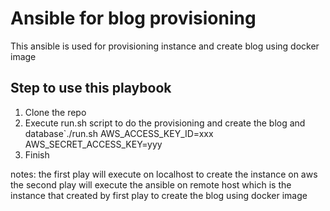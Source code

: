 # Ansible for blog provisioning

This ansible is used for provisioning instance and create blog using docker image

## Step to use this playbook
1. Clone the repo 
2. Execute run.sh script to do the provisioning and create the blog and database`./run.sh AWS_ACCESS_KEY_ID=xxx AWS_SECRET_ACCESS_KEY=yyy
3. Finish

notes: the first play will execute on localhost to create the instance on aws 
       the second play will execute the ansible on remote host which is the instance that created by first play to create the blog using docker image
